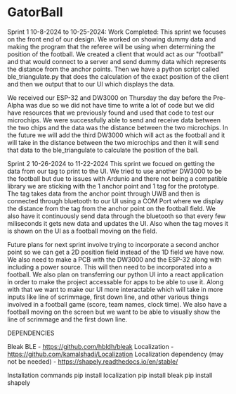 # GatorBall
Sprint 1 10-8-2024 to 10-25-2024:
Work Completed: 
  This sprint we focuses on the front end of our design. We worked on showing dummy data and making the program that the referee will be using when determining the position of the football. We created a client that would act as our "football" and that would connect to a server and send dummy data which represents the distance from the anchor points. Then we have a python script called ble_triangulate.py that does the calculation of the exact position of the client and then we output that to our UI which displays the data. 

  We received our ESP-32 and DW3000 on Thursday the day before the Pre-Alpha was due so we did not have time to write a lot of code but we did have resources that we previously found and used that code to test our microchips. We were successfully able to send and receive data between the two chips and the data was the distance between the two microchips. In the future we will add the third DW3000 which will act as the football and it will take in the distance between the two microchips and then it will send that data to the ble_triangulate to calculate the position of the ball.

Sprint 2 10-26-2024 to 11-22-2024
This sprint we focued on getting the data from our tag to print to the UI. We tried to use another DW3000 to be the football but due to issues with Ardunio and there not being a compatible library we are sticking with the 1 anchor point and 1 tag for the prototype. The tag takes data from the anchor point through UWB and then is connected through bluetooth to our UI using a COM Port where we display the distance from the tag from the anchor point on the football field. We also have it continuously send data through the bluetooth so that every few miliseconds it gets new data and updates the UI. Also when the tag moves it is shown on the UI as a football moving on the field. 

Future plans for next sprint involve trying to incorporate a second anchor point so we can get a 2D position field instead of the 1D field we have now. We also need to make a PCB with the DW3000 and the ESP-32 along with including a power source. This will then need to be incorporated into a football. We also plan on transferring our python UI into a react application in order to make the project accessable for apps to be able to use it. Along with that we want to make our UI more interactable which will take in more inputs like line of scrimmage, first down line, and other various things involved in a football game (score, team names, clock time). We also have a football moving on the screen but we want to be able to visually show the line of scrimmage and the first down line.  

DEPENDENCIES

Bleak BLE - https://github.com/hbldh/bleak 
Localization - https://github.com/kamalshadi/Localization
Localization dependency (may not be needed) - https://shapely.readthedocs.io/en/stable/

Installation commands
pip install localization
pip install bleak
pip install shapely
